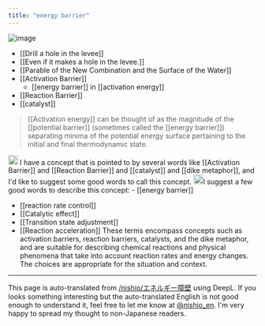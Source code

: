 ```yaml
---
title: "energy barrier"
---
```


![image](https://gyazo.com/39790266c1095f93a81b74d7525a8b86/thumb/1000)


- [[Drill a hole in the levee]]
- [[Even if it makes a hole in the levee.]]
- [[Parable of the New Combination and the Surface of the Water]]
- [[Activation Barrier]]
    - [[energy barrier]] in [[activation energy]]
- [[Reaction Barrier]]
- [[catalyst]]

> [[Activation energy]] can be thought of as the magnitude of the [[potential barrier]] (sometimes called the [[energy barrier]]) separating minima of the potential energy surface pertaining to the initial and final thermodynamic state.

<img src='https://scrapbox.io/api/pages/nishio-en/nishio/icon' alt='nishio.icon' height="19.5"/> I have a concept that is pointed to by several words like [[Activation Barrier]] and [[Reaction Barrier]] and [[catalyst]] and [[dike metaphor]], and I'd like to suggest some good words to call this concept.
<img src='https://scrapbox.io/api/pages/nishio-en/gpt-4/icon' alt='gpt-4.icon' height="19.5"/>I suggest a few good words to describe this concept:
    - [[energy barrier]]
- [[reaction rate control]]
- [[Catalytic effect]]
- [[Transition state adjustment]]
- [[Reaction acceleration]]
These terms encompass concepts such as activation barriers, reaction barriers, catalysts, and the dike metaphor, and are suitable for describing chemical reactions and physical phenomena that take into account reaction rates and energy changes. The choices are appropriate for the situation and context.


---
This page is auto-translated from [/nishio/エネルギー障壁](https://scrapbox.io/nishio/エネルギー障壁) using DeepL. If you looks something interesting but the auto-translated English is not good enough to understand it, feel free to let me know at [@nishio_en](https://twitter.com/nishio_en). I'm very happy to spread my thought to non-Japanese readers.